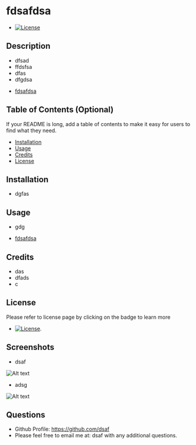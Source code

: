 # fdsafdsa
- [![License](https://img.shields.io/badge/License-Apache_2.0-blue.svg)](https://opensource.org/licenses/Apache-2.0)

## Description
- dfsad
- ffdsfsa
- dfas
- dfgdsa

* [fdsafdsa](https://dsafd/ "Named link title")

## Table of Contents (Optional)

If your README is long, add a table of contents to make it easy for users to find what they need.

- [Installation](#installation)
- [Usage](#usage)
- [Credits](#credits)
- [License](#license)

## Installation
- dgfas

## Usage
- gdg
* [fdsafdsa](dsafd/ "Named link title")

## Credits
- das
- dfads
- c

## License 
Please refer to license page by clicking on the badge to learn more
- [![License](https://img.shields.io/badge/License-Apache_2.0-blue.svg)](https://opensource.org/licenses/Apache-2.0).

## Screenshots

- dsaf

![Alt text](./assets/images/fhafd.png?raw=true "Optional Title")

- adsg

![Alt text](./assets/images/gads.png?raw=true "Optional Title")

## Questions

- Github Profile: https://github.com/dsaf
- Please feel free to email me at: dsaf with any additional questions. 

